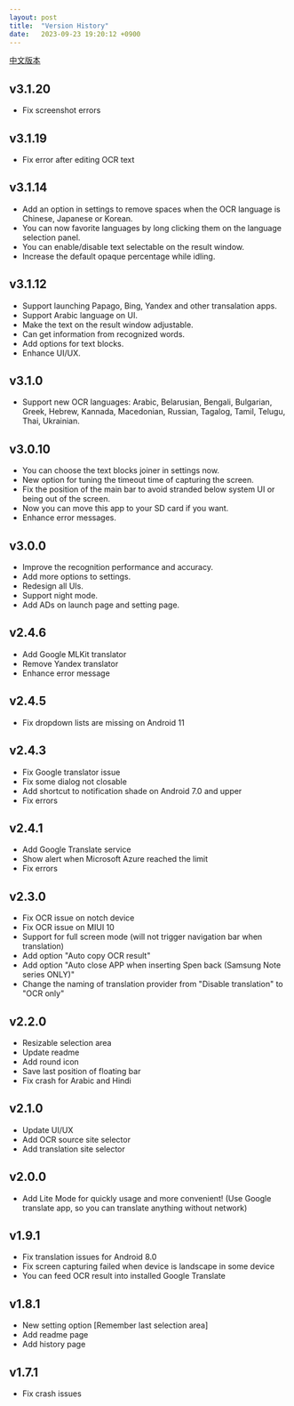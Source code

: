 ```yaml
---
layout: post
title:  "Version History"
date:   2023-09-23 19:20:12 +0900
---
```


[中文版本](./version_history_zh_tw.html)

## v3.1.20
- Fix screenshot errors

## v3.1.19
- Fix error after editing OCR text

## v3.1.14
- Add an option in settings to remove spaces when the OCR language is Chinese, Japanese or Korean.  
- You can now favorite languages by long clicking them on the language selection panel.  
- You can enable/disable text selectable on the result window.  
- Increase the default opaque percentage while idling.

## v3.1.12
- Support launching Papago, Bing, Yandex and other transalation apps.  
- Support Arabic language on UI.  
- Make the text on the result window adjustable.  
- Can get information from recognized words.  
- Add options for text blocks.  
- Enhance UI/UX.

## v3.1.0
- Support new OCR languages: Arabic, Belarusian, Bengali, Bulgarian, Greek, Hebrew, Kannada, Macedonian, Russian, Tagalog, Tamil, Telugu, Thai, Ukrainian.

## v3.0.10
- You can choose the text blocks joiner in settings now.  
- New option for tuning the timeout time of capturing the screen.  
- Fix the position of the main bar to avoid stranded below system UI or being out of the screen.  
- Now you can move this app to your SD card if you want.  
- Enhance error messages.

## v3.0.0
- Improve the recognition performance and accuracy.  
- Add more options to settings.  
- Redesign all UIs.  
- Support night mode.  
- Add ADs on launch page and setting page.

## v2.4.6
- Add Google MLKit translator  
- Remove Yandex translator  
- Enhance error message

## v2.4.5
- Fix dropdown lists are missing on Android 11

## v2.4.3
- Fix Google translator issue  
- Fix some dialog not closable  
- Add shortcut to notification shade on Android 7.0 and upper  
- Fix errors

## v2.4.1
- Add Google Translate service  
- Show alert when Microsoft Azure reached the limit  
- Fix errors

## v2.3.0
- Fix OCR issue on notch device  
- Fix OCR issue on MIUI 10  
- Support for full screen mode (will not trigger navigation bar when translation)  
- Add option "Auto copy OCR result"  
- Add option "Auto close APP when inserting Spen back (Samsung Note series ONLY)"  
- Change the naming of translation provider from "Disable translation" to "OCR only"

## v2.2.0
- Resizable selection area  
- Update readme  
- Add round icon  
- Save last position of floating bar  
- Fix crash for Arabic and Hindi

## v2.1.0
- Update UI/UX  
- Add OCR source site selector  
- Add translation site selector

## v2.0.0
- Add Lite Mode for quickly usage and more convenient! (Use Google translate app, so you can translate anything without network)

## v1.9.1
- Fix translation issues for Android 8.0  
- Fix screen capturing failed when device is landscape in some device  
- You can feed OCR result into installed Google Translate

## v1.8.1
- New setting option [Remember last selection area]  
- Add readme page  
- Add history page

## v1.7.1
- Fix crash issues